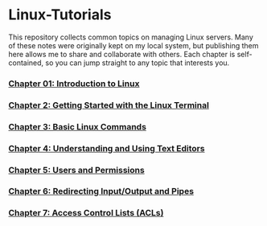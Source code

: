 # Linux-Tutorials
This repository collects common topics on managing Linux servers. Many of these notes were originally kept on my local system, but publishing them here allows me to share and collaborate with others.
Each chapter is self-contained, so you can jump straight to any topic that interests you.

### [Chapter 01: Introduction to Linux](01_intro_to_linux.md)
### [Chapter 2: Getting Started with the Linux Terminal](02_getting_started_with_the_linux_terminal.md)
### [Chapter 3: Basic Linux Commands](03_basic_linux_commands.md)
### [Chapter 4: Understanding and Using Text Editors](04_text_editors.md)
### [Chapter 5: Users and Permissions](05_user_administration.md)
### [Chapter 6: Redirecting Input/Output and Pipes](06_redirecting_input_output_and_pipes.md)
### [Chapter 7: Access Control Lists (ACLs)](07_access_control_lists.md)

